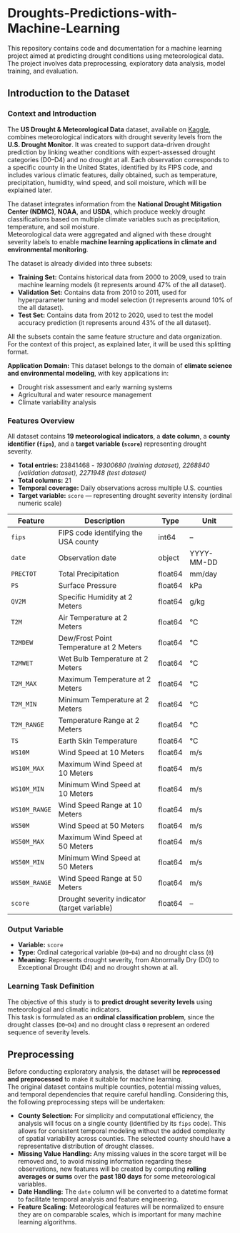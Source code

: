 # Droughts-Predictions-with-Machine-Learning

This repository contains code and documentation for a machine learning project aimed at predicting drought conditions using meteorological data. The project involves data preprocessing, exploratory data analysis, model training, and evaluation.

## Introduction to the Dataset
### Context and Introduction  
The **US Drought & Meteorological Data** dataset, available on [Kaggle](https://www.kaggle.com/datasets/cdminix/us-drought-meteorological-data/data), combines meteorological indicators with drought severity levels from the **U.S. Drought Monitor**. It was created to support data-driven drought prediction by linking weather conditions with expert-assessed drought categories (D0–D4) and no drought at all. Each observation corresponds to a specific county in the United States, identified by its FIPS code, and includes various climatic features, daily obtained, such as temperature, precipitation, humidity, wind speed, and soil moisture, which will be explained later.

The dataset integrates information from the **National Drought Mitigation Center (NDMC)**, **NOAA**, and **USDA**, which produce weekly drought classifications based on multiple climate variables such as precipitation, temperature, and soil moisture.  
Meteorological data were aggregated and aligned with these drought severity labels to enable **machine learning applications in climate and environmental monitoring**.

The dataset is already divided into three subsets:
- **Training Set:** Contains historical data from 2000 to 2009, used to train machine learning models (it represents around 47% of the all dataset).  
- **Validation Set:** Contains data from 2010 to 2011, used for hyperparameter tuning and model selection (it represents around 10% of the all dataset).  
- **Test Set:** Contains data from 2012 to 2020, used to test the model accuracy prediction (it represents around 43% of the all dataset).

All the subsets contain the same feature structure and data organization. For the context of this project, as explained later, it will be used this splitting format.
  
**Application Domain:** This dataset belongs to the domain of **climate science and environmental modeling**, with key applications in:
- Drought risk assessment and early warning systems  
- Agricultural and water resource management  
- Climate variability analysis  

### Features Overview 
All dataset contains **19 meteorological indicators**, a **date column**, a **county identifier (`fips`)**, and a **target variable (`score`)** representing drought severity.  

- **Total entries:** 23841468 - *19300680 (training dataset), 2268840 (validation dataset), 2271948 (test dataset)*
- **Total columns:** 21  
- **Temporal coverage:** Daily observations across multiple U.S. counties  
- **Target variable:** `score` — representing drought severity intensity (ordinal numeric scale)  

| Feature | Description | Type | Unit |
|----------|--------------|------|------|
| `fips` | FIPS code identifying the USA county | int64 | – |
| `date` | Observation date | object | YYYY-MM-DD |
| `PRECTOT` | Total Precipitation | float64 | mm/day |
| `PS` | Surface Pressure | float64 | kPa |
| `QV2M` | Specific Humidity at 2 Meters | float64 | g/kg |
| `T2M` | Air Temperature at 2 Meters | float64 | °C |
| `T2MDEW` | Dew/Frost Point Temperature at 2 Meters | float64 | °C |
| `T2MWET` | Wet Bulb Temperature at 2 Meters | float64 | °C |
| `T2M_MAX` | Maximum Temperature at 2 Meters | float64 | °C |
| `T2M_MIN` | Minimum Temperature at 2 Meters | float64 | °C |
| `T2M_RANGE` | Temperature Range at 2 Meters | float64 | °C |
| `TS` | Earth Skin Temperature | float64 | °C |
| `WS10M` | Wind Speed at 10 Meters | float64 | m/s |
| `WS10M_MAX` | Maximum Wind Speed at 10 Meters | float64 | m/s |
| `WS10M_MIN` | Minimum Wind Speed at 10 Meters | float64 | m/s |
| `WS10M_RANGE` | Wind Speed Range at 10 Meters | float64 | m/s |
| `WS50M` | Wind Speed at 50 Meters | float64 | m/s |
| `WS50M_MAX` | Maximum Wind Speed at 50 Meters | float64 | m/s |
| `WS50M_MIN` | Minimum Wind Speed at 50 Meters | float64 | m/s |
| `WS50M_RANGE` | Wind Speed Range at 50 Meters | float64 | m/s |
| `score` | Drought severity indicator (target variable) | float64  | – |

### Output Variable  

- **Variable:** `score`  
- **Type:** Ordinal categorical variable (`D0`–`D4`) and no drought class (`0`)
- **Meaning:** Represents drought severity, from Abnormally Dry (D0) to Exceptional Drought (D4) and no drought shown at all.

### Learning Task Definition  
The objective of this study is to **predict drought severity levels** using meteorological and climatic indicators.  
This task is formulated as an **ordinal classification problem**, since the drought classes (`D0`–`D4`) and no drought class `0` represent an ordered sequence of severity levels.

## Preprocessing 
Before conducting exploratory analysis, the dataset will be **reprocessed and preprocessed** to make it suitable for machine learning.  
The original dataset contains multiple counties, potential missing values, and temporal dependencies that require careful handling. Considering this, the following preprocessing steps will be undertaken:
- **County Selection:** For simplicity and computational efficiency, the analysis will focus on a single county (identified by its `fips` code). This allows for consistent temporal modeling without the added complexity of spatial variability across counties. The selected county should have a representative distribution of drought classes.
- **Missing Value Handling:** Any missing values in the score target will be removed and, to avoid missing information regarding these observations, new features will be created by computing **rolling averages or sums** over the **past 180 days** for some meteorological variables.
- **Date Handling:** The `date` column will be converted to a datetime format to facilitate temporal analysis and feature engineering.
- **Feature Scaling:** Meteorological features will be normalized to ensure they are on comparable scales, which is important for many machine learning algorithms.